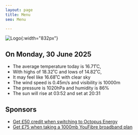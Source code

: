 ```yaml
---
layout: page
title: Menu
seo: Menu

---
```


![Logo](/images/logo.jpg){:width="832px"}

<!-- weather_marker starts -->
## On Monday, 30 June 2025

- The average temperature today is 16.71˚C,
- With highs of 18.32˚C and lows of 14.82˚C,
- It may feel like 16.68˚C with clear sky
- The wind speed is 0.45m/s and visibility is 10000m
- The pressure is 1020hPa and humidity is 86%
- The sun will rise at 03:52 and set at 20:31

<!-- weather_marker ends -->

## Sponsors

- [Get £50 credit when switching to Octopus Energy](https://bit.ly/3oD1nnS)
- [Get £75 when taking a 1000mb YouFibre broadband plan](https://aklam.io/91zWhU?)
